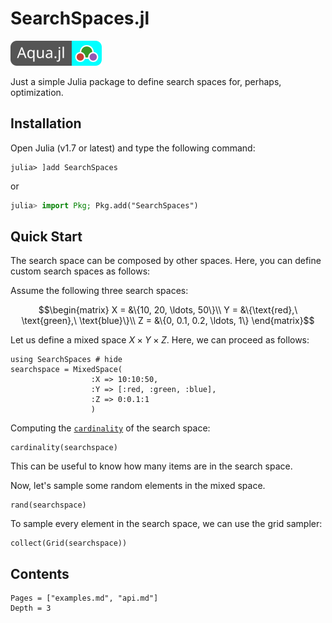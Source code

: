# SearchSpaces.jl


[![Aqua QA](https://raw.githubusercontent.com/JuliaTesting/Aqua.jl/master/badge.svg)](https://github.com/JuliaTesting/Aqua.jl)

Just a simple Julia package to define search spaces for, perhaps, optimization.

## Installation

Open Julia (v1.7 or latest) and type the following command:

```
julia> ]add SearchSpaces
```

or 


```julia
julia> import Pkg; Pkg.add("SearchSpaces")
```

## Quick Start

The search space can be composed by other spaces. Here, you can define custom search spaces
as follows:

Assume the following three search spaces: 

```math
\begin{matrix}
X = &\{10, 20, \ldots, 50\}\\
Y = &\{\text{red},\ \text{green},\ \text{blue}\}\\
Z = &\{0, 0.1, 0.2, \ldots, 1\}
\end{matrix}
```

Let us define a mixed space $X \times Y \times Z$. Here, we can proceed as follows:


```@repl index
using SearchSpaces # hide
searchspace = MixedSpace(
                  :X => 10:10:50,
                  :Y => [:red, :green, :blue],
                  :Z => 0:0.1:1
                  )
```

Computing the [`cardinality`](@ref) of the search space:

```@repl index
cardinality(searchspace)
```
This can be useful to know how many items are in the search space.

Now, let's sample some random elements in the mixed space.

```@repl index
rand(searchspace)
```

To sample every element in the search space, we can use the grid sampler:

```@repl index
collect(Grid(searchspace))
```


## Contents

```@contents
Pages = ["examples.md", "api.md"]
Depth = 3
```
